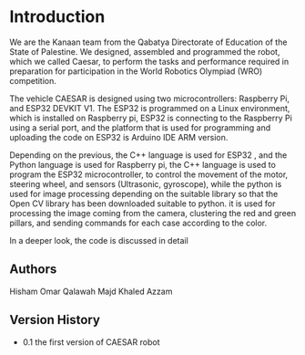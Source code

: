 
# Introduction #

We are the Kanaan team from the Qabatya Directorate of Education of the State of Palestine. We designed, assembled and programmed the robot, which we called Caesar, to perform the tasks and performance required in preparation for participation in the World Robotics Olympiad (WRO) competition.

The vehicle CAESAR is designed using two microcontrollers: Raspberry Pi, and ESP32 DEVKIT V1. The ESP32 is programmed on a Linux environment, which is installed on Raspberry pi, ESP32 is connecting to the Raspberry Pi using a serial port, and the platform that is used for programming and uploading the code on ESP32 is Arduino IDE ARM version.

Depending on the previous, the C++ language is used for ESP32 , and the Python language is used for Raspberry pi, the C++ language is used to program the ESP32 microcontroller, to control the movement of the motor, steering wheel, and sensors (Ultrasonic, gyroscope), while the python is used for image processing depending on the suitable library so that the Open CV library has been downloaded suitable to python. it is used for processing the image coming from the camera, clustering the red and green pillars, and sending commands for each case according to the color.

In a deeper look, the code is discussed in detail


## Authors
Hisham Omar Qalawah
Majd Khaled Azzam
## Version History

* 0.1
the first version of CAESAR robot 


